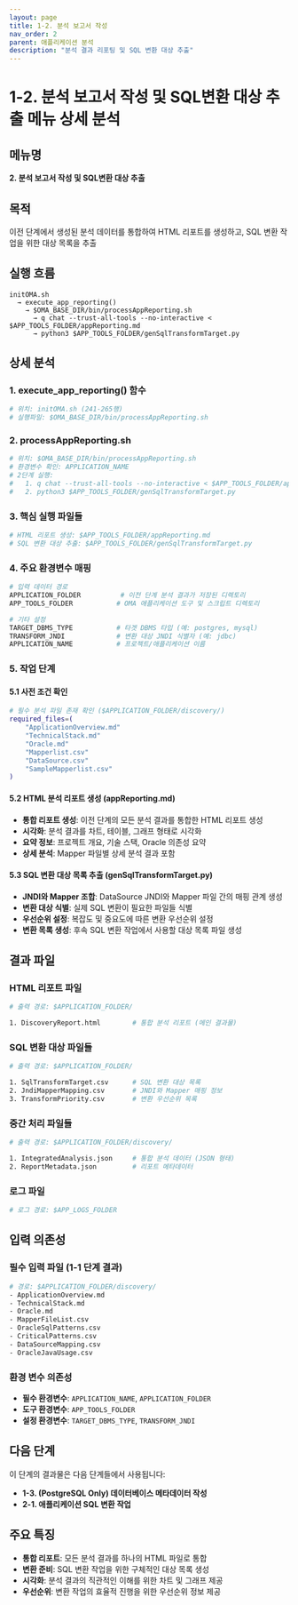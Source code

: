 ```yaml
---
layout: page
title: 1-2. 분석 보고서 작성
nav_order: 2
parent: 애플리케이션 분석
description: "분석 결과 리포팅 및 SQL 변환 대상 추출"
---
```


# 1-2. 분석 보고서 작성 및 SQL변환 대상 추출 메뉴 상세 분석

## 메뉴명
**2. 분석 보고서 작성 및 SQL변환 대상 추출**

## 목적
이전 단계에서 생성된 분석 데이터를 통합하여 HTML 리포트를 생성하고, SQL 변환 작업을 위한 대상 목록을 추출

## 실행 흐름
```
initOMA.sh 
  → execute_app_reporting() 
    → $OMA_BASE_DIR/bin/processAppReporting.sh 
      → q chat --trust-all-tools --no-interactive < $APP_TOOLS_FOLDER/appReporting.md
      → python3 $APP_TOOLS_FOLDER/genSqlTransformTarget.py
```

## 상세 분석

### 1. **execute_app_reporting() 함수**
```bash
# 위치: initOMA.sh (241-265행)
# 실행파일: $OMA_BASE_DIR/bin/processAppReporting.sh
```

### 2. **processAppReporting.sh**
```bash
# 위치: $OMA_BASE_DIR/bin/processAppReporting.sh
# 환경변수 확인: APPLICATION_NAME
# 2단계 실행:
#   1. q chat --trust-all-tools --no-interactive < $APP_TOOLS_FOLDER/appReporting.md
#   2. python3 $APP_TOOLS_FOLDER/genSqlTransformTarget.py
```

### 3. **핵심 실행 파일들**
```bash
# HTML 리포트 생성: $APP_TOOLS_FOLDER/appReporting.md
# SQL 변환 대상 추출: $APP_TOOLS_FOLDER/genSqlTransformTarget.py
```

### 4. **주요 환경변수 매핑**
```bash
# 입력 데이터 경로
APPLICATION_FOLDER          # 이전 단계 분석 결과가 저장된 디렉토리
APP_TOOLS_FOLDER           # OMA 애플리케이션 도구 및 스크립트 디렉토리

# 기타 설정
TARGET_DBMS_TYPE           # 타겟 DBMS 타입 (예: postgres, mysql)
TRANSFORM_JNDI             # 변환 대상 JNDI 식별자 (예: jdbc)
APPLICATION_NAME           # 프로젝트/애플리케이션 이름
```

### 5. **작업 단계**

#### **5.1 사전 조건 확인**
```bash
# 필수 분석 파일 존재 확인 ($APPLICATION_FOLDER/discovery/)
required_files=(
    "ApplicationOverview.md"
    "TechnicalStack.md"
    "Oracle.md" 
    "Mapperlist.csv"
    "DataSource.csv"
    "SampleMapperlist.csv"
)
```

#### **5.2 HTML 분석 리포트 생성 (appReporting.md)**
- **통합 리포트 생성**: 이전 단계의 모든 분석 결과를 통합한 HTML 리포트 생성
- **시각화**: 분석 결과를 차트, 테이블, 그래프 형태로 시각화
- **요약 정보**: 프로젝트 개요, 기술 스택, Oracle 의존성 요약
- **상세 분석**: Mapper 파일별 상세 분석 결과 포함

#### **5.3 SQL 변환 대상 목록 추출 (genSqlTransformTarget.py)**
- **JNDI와 Mapper 조합**: DataSource JNDI와 Mapper 파일 간의 매핑 관계 생성
- **변환 대상 식별**: 실제 SQL 변환이 필요한 파일들 식별
- **우선순위 설정**: 복잡도 및 중요도에 따른 변환 우선순위 설정
- **변환 목록 생성**: 후속 SQL 변환 작업에서 사용할 대상 목록 파일 생성

## 결과 파일

### **HTML 리포트 파일**
```bash
# 출력 경로: $APPLICATION_FOLDER/

1. DiscoveryReport.html        # 통합 분석 리포트 (메인 결과물)
```

### **SQL 변환 대상 파일들**
```bash
# 출력 경로: $APPLICATION_FOLDER/

1. SqlTransformTarget.csv      # SQL 변환 대상 목록
2. JndiMapperMapping.csv       # JNDI와 Mapper 매핑 정보
3. TransformPriority.csv       # 변환 우선순위 목록
```

### **중간 처리 파일들**
```bash
# 출력 경로: $APPLICATION_FOLDER/discovery/

1. IntegratedAnalysis.json     # 통합 분석 데이터 (JSON 형태)
2. ReportMetadata.json         # 리포트 메타데이터
```

### **로그 파일**
```bash
# 로그 경로: $APP_LOGS_FOLDER
```

## 입력 의존성

### **필수 입력 파일 (1-1 단계 결과)**
```bash
# 경로: $APPLICATION_FOLDER/discovery/
- ApplicationOverview.md
- TechnicalStack.md
- Oracle.md
- MapperFileList.csv
- OracleSqlPatterns.csv
- CriticalPatterns.csv
- DataSourceMapping.csv
- OracleJavaUsage.csv
```

### **환경 변수 의존성**
- **필수 환경변수**: `APPLICATION_NAME`, `APPLICATION_FOLDER`
- **도구 환경변수**: `APP_TOOLS_FOLDER`
- **설정 환경변수**: `TARGET_DBMS_TYPE`, `TRANSFORM_JNDI`

## 다음 단계
이 단계의 결과물은 다음 단계들에서 사용됩니다:
- **1-3. (PostgreSQL Only) 데이터베이스 메타데이터 작성**
- **2-1. 애플리케이션 SQL 변환 작업**

## 주요 특징
- **통합 리포트**: 모든 분석 결과를 하나의 HTML 파일로 통합
- **변환 준비**: SQL 변환 작업을 위한 구체적인 대상 목록 생성
- **시각화**: 분석 결과의 직관적인 이해를 위한 차트 및 그래프 제공
- **우선순위**: 변환 작업의 효율적 진행을 위한 우선순위 정보 제공
